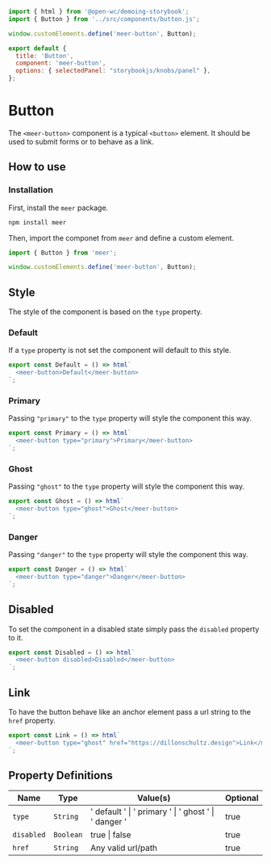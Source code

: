 ```js script
import { html } from '@open-wc/demoing-storybook';
import { Button } from '../src/components/button.js';

window.customElements.define('meer-button', Button);

export default {
  title: 'Button',
  component: 'meer-button',
  options: { selectedPanel: "storybookjs/knobs/panel" },
};
```

# Button

The `<meer-button>` component is a typical `<button>` element. It should be used to submit forms or to behave as a link.

## How to use

### Installation

First, install the `meer` package.

```bash
npm install meer
```

Then, import the componet from `meer` and define a custom element.

```js
import { Button } from 'meer';

window.customElements.define('meer-button', Button);
```

## Style

The style of the component is based on the `type` property.

### Default

If a `type` property is not set the component will default to this style.

```js preview-story
export const Default = () => html`
  <meer-button>Default</meer-button>
`;
```

### Primary

Passing `"primary"` to the `type` property will style the component this way.

```js preview-story
export const Primary = () => html`
  <meer-button type="primary">Primary</meer-button>
`;
```

### Ghost

Passing `"ghost"` to the `type` property will style the component this way.

```js preview-story
export const Ghost = () => html`
  <meer-button type="ghost">Ghost</meer-button>
`;
```

### Danger

Passing `"danger"` to the `type` property will style the component this way.

```js preview-story
export const Danger = () => html`
  <meer-button type="danger">Danger</meer-button>
`;
```

## Disabled

To set the component in a disabled state simply pass the `disabled` property to it.

```js preview-story
export const Disabled = () => html`
  <meer-button disabled>Disabled</meer-button>
`;
```

## Link

To have the button behave like an anchor element pass a url string to the `href` property.

```js preview-story
export const Link = () => html`
  <meer-button type="ghost" href="https://dillonschultz.design">Link</meer-button>
`;
```

## Property Definitions

| Name       | Type                            | Value(s)                                                              | Optional |
|------------|---------------------------------|-----------------------------------------------------------------------|----------|
| `type`     | `String`                        | ' default '   \|   ' primary '   \|   ' ghost '   \|   ' danger '     | true     |
| `disabled` | `Boolean`                       | true  \|  false                                                       | true     |
| `href`     | `String`                        | Any valid url/path                                                    | true     |